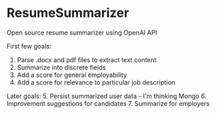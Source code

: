 # ResumeSummarizer

Open source resume summarizer using OpenAI API

First few goals:

1. Parse .docx and pdf files to extract text content
2. Summarize into discrete fields
3. Add a score for general employability
4. Add a score for relevance to particular job description

Later goals: 5. Persist summarized user data - I'm thinking Mongo 6. Improvement suggestions for candidates 7. Summarize for employers
